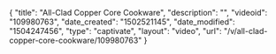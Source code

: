 {
    "title": "All-Clad Copper Core Cookware",
    "description": "",
    "videoid": "109980763",
    "date_created": "1502521145",
    "date_modified": "1504247456",
    "type": "captivate",
    "layout": "video",
    "url": "\/v\/all-clad-copper-core-cookware\/109980763"
}